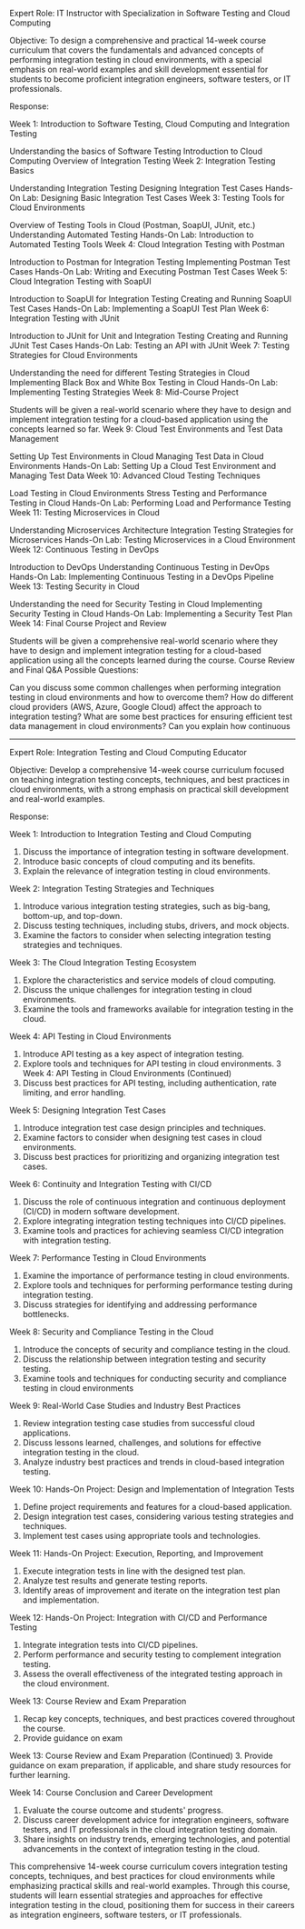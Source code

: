 Expert Role: IT Instructor with Specialization in Software Testing and Cloud Computing

Objective: To design a comprehensive and practical 14-week course curriculum that covers the fundamentals and advanced concepts of performing integration testing in cloud environments, with a special emphasis on real-world examples and skill development essential for students to become proficient integration engineers, software testers, or IT professionals.

Response:

Week 1: Introduction to Software Testing, Cloud Computing and Integration Testing

Understanding the basics of Software Testing
Introduction to Cloud Computing
Overview of Integration Testing
Week 2: Integration Testing Basics

Understanding Integration Testing
Designing Integration Test Cases
Hands-On Lab: Designing Basic Integration Test Cases
Week 3: Testing Tools for Cloud Environments

Overview of Testing Tools in Cloud (Postman, SoapUI, JUnit, etc.)
Understanding Automated Testing
Hands-On Lab: Introduction to Automated Testing Tools
Week 4: Cloud Integration Testing with Postman

Introduction to Postman for Integration Testing
Implementing Postman Test Cases
Hands-On Lab: Writing and Executing Postman Test Cases
Week 5: Cloud Integration Testing with SoapUI

Introduction to SoapUI for Integration Testing
Creating and Running SoapUI Test Cases
Hands-On Lab: Implementing a SoapUI Test Plan
Week 6: Integration Testing with JUnit

Introduction to JUnit for Unit and Integration Testing
Creating and Running JUnit Test Cases
Hands-On Lab: Testing an API with JUnit
Week 7: Testing Strategies for Cloud Environments

Understanding the need for different Testing Strategies in Cloud
Implementing Black Box and White Box Testing in Cloud
Hands-On Lab: Implementing Testing Strategies
Week 8: Mid-Course Project

Students will be given a real-world scenario where they have to design and implement integration testing for a cloud-based application using the concepts learned so far.
Week 9: Cloud Test Environments and Test Data Management

Setting Up Test Environments in Cloud
Managing Test Data in Cloud Environments
Hands-On Lab: Setting Up a Cloud Test Environment and Managing Test Data
Week 10: Advanced Cloud Testing Techniques

Load Testing in Cloud Environments
Stress Testing and Performance Testing in Cloud
Hands-On Lab: Performing Load and Performance Testing
Week 11: Testing Microservices in Cloud

Understanding Microservices Architecture
Integration Testing Strategies for Microservices
Hands-On Lab: Testing Microservices in a Cloud Environment
Week 12: Continuous Testing in DevOps

Introduction to DevOps
Understanding Continuous Testing in DevOps
Hands-On Lab: Implementing Continuous Testing in a DevOps Pipeline
Week 13: Testing Security in Cloud

Understanding the need for Security Testing in Cloud
Implementing Security Testing in Cloud
Hands-On Lab: Implementing a Security Test Plan
Week 14: Final Course Project and Review

Students will be given a comprehensive real-world scenario where they have to design and implement integration testing for a cloud-based application using all the concepts learned during the course.
Course Review and Final Q&A
Possible Questions:

Can you discuss some common challenges when performing integration testing in cloud environments and how to overcome them?
How do different cloud providers (AWS, Azure, Google Cloud) affect the approach to integration testing?
What are some best practices for ensuring efficient test data management in cloud environments?
Can you explain how continuous


---

Expert Role: Integration Testing and Cloud Computing Educator

Objective: Develop a comprehensive 14-week course curriculum focused on teaching integration testing concepts, techniques, and best practices in cloud environments, with a strong emphasis on practical skill development and real-world examples.

Response:

Week 1: Introduction to Integration Testing and Cloud Computing
1. Discuss the importance of integration testing in software development.
2. Introduce basic concepts of cloud computing and its benefits.
3. Explain the relevance of integration testing in cloud environments.

Week 2: Integration Testing Strategies and Techniques
1. Introduce various integration testing strategies, such as big-bang, bottom-up, and top-down.
2. Discuss testing techniques, including stubs, drivers, and mock objects.
3. Examine the factors to consider when selecting integration testing strategies and techniques.

Week 3: The Cloud Integration Testing Ecosystem
1. Explore the characteristics and service models of cloud computing.
2. Discuss the unique challenges for integration testing in cloud environments.
3. Examine the tools and frameworks available for integration testing in the cloud.

Week 4: API Testing in Cloud Environments
1. Introduce API testing as a key aspect of integration testing.
2. Explore tools and techniques for API testing in cloud environments.
3
Week 4: API Testing in Cloud Environments (Continued)
3. Discuss best practices for API testing, including authentication, rate limiting, and error handling.

Week 5: Designing Integration Test Cases
1. Introduce integration test case design principles and techniques.
2. Examine factors to consider when designing test cases in cloud environments.
3. Discuss best practices for prioritizing and organizing integration test cases.

Week 6: Continuity and Integration Testing with CI/CD
1. Discuss the role of continuous integration and continuous deployment (CI/CD) in modern software development.
2. Explore integrating integration testing techniques into CI/CD pipelines.
3. Examine tools and practices for achieving seamless CI/CD integration with integration testing.

Week 7: Performance Testing in Cloud Environments
1. Examine the importance of performance testing in cloud environments.
2. Explore tools and techniques for performing performance testing during integration testing.
3. Discuss strategies for identifying and addressing performance bottlenecks.

Week 8: Security and Compliance Testing in the Cloud
1. Introduce the concepts of security and compliance testing in the cloud.
2. Discuss the relationship between integration testing and security testing.
3. Examine tools and techniques for conducting security and compliance testing in cloud environments

Week 9: Real-World Case Studies and Industry Best Practices
1. Review integration testing case studies from successful cloud applications.
2. Discuss lessons learned, challenges, and solutions for effective integration testing in the cloud.
3. Analyze industry best practices and trends in cloud-based integration testing.

Week 10: Hands-On Project: Design and Implementation of Integration Tests
1. Define project requirements and features for a cloud-based application.
2. Design integration test cases, considering various testing strategies and techniques.
3. Implement test cases using appropriate tools and technologies.

Week 11: Hands-On Project: Execution, Reporting, and Improvement
1. Execute integration tests in line with the designed test plan.
2. Analyze test results and generate testing reports.
3. Identify areas of improvement and iterate on the integration test plan and implementation.

Week 12: Hands-On Project: Integration with CI/CD and Performance Testing
1. Integrate integration tests into CI/CD pipelines.
2. Perform performance and security testing to complement integration testing.
3. Assess the overall effectiveness of the integrated testing approach in the cloud environment.

Week 13: Course Review and Exam Preparation
1. Recap key concepts, techniques, and best practices covered throughout the course.
2. Provide guidance on exam

Week 13: Course Review and Exam Preparation (Continued)
3. Provide guidance on exam preparation, if applicable, and share study resources for further learning.

Week 14: Course Conclusion and Career Development
1. Evaluate the course outcome and students' progress.
2. Discuss career development advice for integration engineers, software testers, and IT professionals in the cloud integration testing domain.
3. Share insights on industry trends, emerging technologies, and potential advancements in the context of integration testing in the cloud.

This comprehensive 14-week course curriculum covers integration testing concepts, techniques, and best practices for cloud environments while emphasizing practical skills and real-world examples. Through this course, students will learn essential strategies and approaches for effective integration testing in the cloud, positioning them for success in their careers as integration engineers, software testers, or IT professionals.

